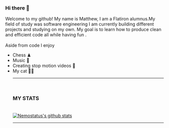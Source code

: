 ### Hi there 👋
Welcome to my github! My name is Matthew, I am a Flatiron alumnus.My field of study was software engineering 
I am currently building different projects and studying on my own. My goal is to learn how to produce clean and efficient code all while having fun .<br><br>
Aside from code I enjoy
<ul>
  <li>Chess ♟</li>
  <li>Music 🎵</li>
  <li>Creating stop motion videos 🎥</li>
  <li>My cat 🐱‍👤</li>
  
---
 <br>

### **MY STATS**<br><br>

[![Nemostatus's github stats](https://github-readme-stats.vercel.app/api?username=nemostatus)](https://github.com/nemostatus/github-readme-stats)

---
